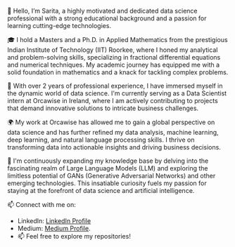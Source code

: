 👋 Hello, I’m Sarita, a highly motivated and dedicated data science professional with a strong educational background and a passion for learning cutting-edge technologies.

🎓 I hold a Masters and a Ph.D. in Applied Mathematics from the prestigious Indian Institute of Technology (IIT) Roorkee, where I honed my analytical and problem-solving skills, specializing in fractional differential equations and numerical techniques. My academic journey has equipped me with a solid foundation in mathematics and a knack for tackling complex problems.

💼 With over 2 years of professional experience, I have immersed myself in the dynamic world of data science. I'm currently serving as a Data Scientist intern at Orcawise in Ireland, where I am actively contributing to projects that demand innovative solutions to intricate business challenges.

🌍 My work at Orcawise has allowed me to gain a global perspective on data science and has further refined my data analysis, machine learning, deep learning, and natural language processing skills. I thrive on transforming data into actionable insights and driving business decisions.

👀 I'm continuously expanding my knowledge base by delving into the fascinating realm of Large Language Models (LLM) and exploring the limitless potential of GANs (Generative Adversarial Networks) and other emerging technologies. This insatiable curiosity fuels my passion for staying at the forefront of data science and artificial intelligence.

📫  Connect with me on:
  - LinkedIn: [LinkedIn Profile](https://www.linkedin.com/in/sarita-ph-d-65610019b/)
  - Medium: [Medium Profile](https://medium.com/@sarita_68521).
  - 📫 Feel free to explore my repositories!

<!---
SaritaPhD/SaritaPhD is a ✨ special ✨ repository because its `README.md` (this file) appears on your GitHub profile.
You can click the Preview link to take a look at your changes.
--->

